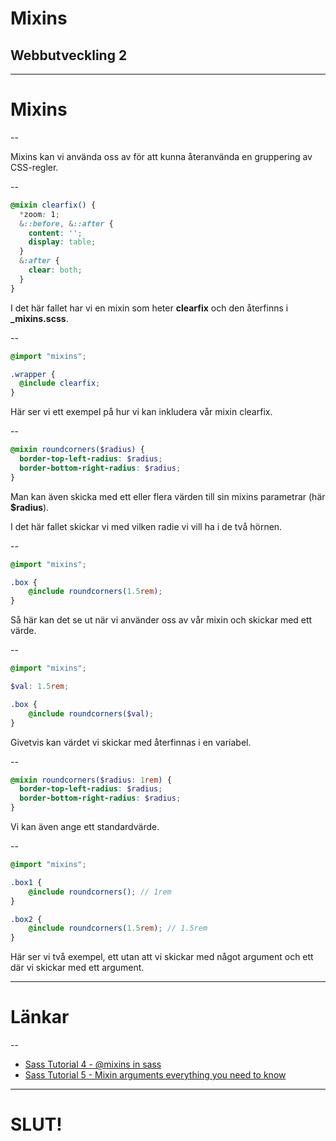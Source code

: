 # Mixins

## Webbutveckling 2

---

# Mixins

--

Mixins kan vi använda oss av för att kunna återanvända en gruppering av CSS-regler.

--

```scss []
@mixin clearfix() {
  *zoom: 1;
  &::before, &::after {
    content: '';
    display: table;
  }
  &:after {
    clear: both;
  }
}
```

I det här fallet har vi en mixin som heter **clearfix** och den återfinns i **_mixins.scss**.

--

```scss []
@import "mixins";

.wrapper {
  @include clearfix;
}
```

Här ser vi ett exempel på hur vi kan inkludera vår mixin clearfix.

--

```scss []
@mixin roundcorners($radius) {
  border-top-left-radius: $radius;
  border-bottom-right-radius: $radius;
}
```

Man kan även skicka med ett eller flera värden till sin mixins parametrar (här **$radius**).

I det här fallet skickar vi med vilken radie vi vill ha i de två hörnen.

--

```scss []
@import "mixins";

.box {
    @include roundcorners(1.5rem);
}
```

Så här kan det se ut när vi använder oss av vår mixin och skickar med ett värde.

--

```scss []
@import "mixins";

$val: 1.5rem;

.box {
    @include roundcorners($val);
}
```

Givetvis kan värdet vi skickar med återfinnas i en variabel.

--

```scss []
@mixin roundcorners($radius: 1rem) {
  border-top-left-radius: $radius;
  border-bottom-right-radius: $radius;
}
```

Vi kan även ange ett standardvärde.

--

```scss []
@import "mixins";

.box1 {
    @include roundcorners(); // 1rem
}

.box2 {
    @include roundcorners(1.5rem); // 1.5rem
}
```

Här ser vi två exempel, ett utan att vi skickar med något argument och ett där vi skickar med ett argument.

---

# Länkar

--

* [Sass Tutorial 4 - @mixins in sass](https://www.youtube.com/watch?v=zlxcjVn6xEg)
* [Sass Tutorial 5 - Mixin arguments everything you need to know](https://www.youtube.com/watch?v=CMan2craSag)

---

# SLUT!
